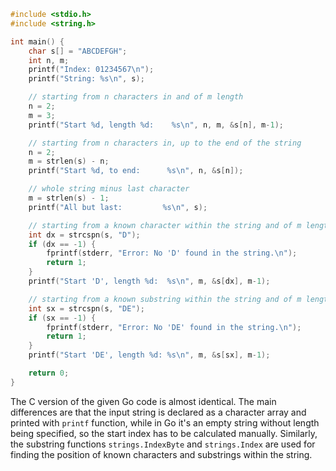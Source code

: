 ```c
#include <stdio.h>
#include <string.h>

int main() {
    char s[] = "ABCDEFGH";
    int n, m;
    printf("Index: 01234567\n");
    printf("String: %s\n", s);

    // starting from n characters in and of m length
    n = 2;
    m = 3;
    printf("Start %d, length %d:    %s\n", n, m, &s[n], m-1);

    // starting from n characters in, up to the end of the string
    n = 2;
    m = strlen(s) - n;
    printf("Start %d, to end:      %s\n", n, &s[n]);

    // whole string minus last character
    m = strlen(s) - 1;
    printf("All but last:         %s\n", s);

    // starting from a known character within the string and of m length
    int dx = strcspn(s, "D");
    if (dx == -1) {
        fprintf(stderr, "Error: No 'D' found in the string.\n");
        return 1;
    }
    printf("Start 'D', length %d:  %s\n", m, &s[dx], m-1);

    // starting from a known substring within the string and of m length
    int sx = strcspn(s, "DE");
    if (sx == -1) {
        fprintf(stderr, "Error: No 'DE' found in the string.\n");
        return 1;
    }
    printf("Start 'DE', length %d: %s\n", m, &s[sx], m-1);

    return 0;
}
```
The C version of the given Go code is almost identical. The main differences are that the input string is declared as a character array and printed with `printf` function, while in Go it's an empty string without length being specified, so the start index has to be calculated manually. Similarly, the substring functions `strings.IndexByte` and `strings.Index` are used for finding the position of known characters and substrings within the string.
